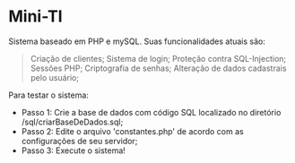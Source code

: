# Mini-TI
Sistema baseado em PHP e mySQL. Suas funcionalidades atuais são:
> Criação de clientes;
> Sistema de login;
> Proteção contra SQL-Injection;
> Sessões PHP;
> Criptografia de senhas;
> Alteração de dados cadastrais pelo usuário;

Para testar o sistema:

* Passo 1: Crie a base de dados com código SQL localizado no diretório /sql/criarBaseDeDados.sql;
* Passo 2: Edite o arquivo 'constantes.php' de acordo com as configurações de seu servidor;
* Passo 3: Execute o sistema! 
